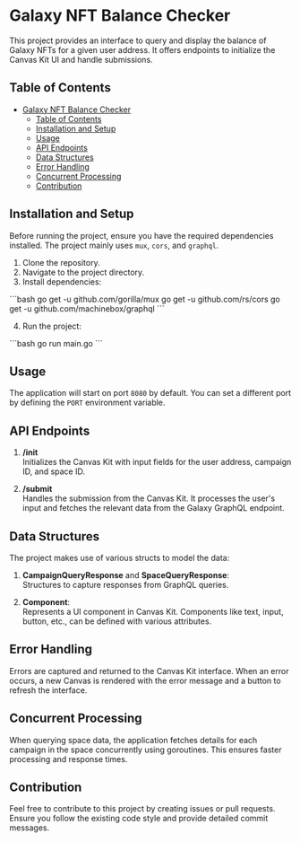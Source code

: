 # Galaxy NFT Balance Checker

This project provides an interface to query and display the balance of Galaxy NFTs for a given user address. It offers endpoints to initialize the Canvas Kit UI and handle submissions.

## Table of Contents

- [Galaxy NFT Balance Checker](#galaxy-nft-balance-checker)
  - [Table of Contents](#table-of-contents)
  - [Installation and Setup](#installation-and-setup)
  - [Usage](#usage)
  - [API Endpoints](#api-endpoints)
  - [Data Structures](#data-structures)
  - [Error Handling](#error-handling)
  - [Concurrent Processing](#concurrent-processing)
  - [Contribution](#contribution)

## Installation and Setup

Before running the project, ensure you have the required dependencies installed. The project mainly uses `mux`, `cors`, and `graphql`.

1. Clone the repository.
2. Navigate to the project directory.
3. Install dependencies:

\```bash
go get -u github.com/gorilla/mux
go get -u github.com/rs/cors
go get -u github.com/machinebox/graphql
\```

4. Run the project:

\```bash
go run main.go
\```

## Usage

The application will start on port `8080` by default. You can set a different port by defining the `PORT` environment variable.

## API Endpoints

1. **/init**  
   Initializes the Canvas Kit with input fields for the user address, campaign ID, and space ID.

2. **/submit**  
   Handles the submission from the Canvas Kit. It processes the user's input and fetches the relevant data from the Galaxy GraphQL endpoint.

## Data Structures

The project makes use of various structs to model the data:

1. **CampaignQueryResponse** and **SpaceQueryResponse**:  
   Structures to capture responses from GraphQL queries.
   
2. **Component**:  
   Represents a UI component in Canvas Kit. Components like text, input, button, etc., can be defined with various attributes.

## Error Handling

Errors are captured and returned to the Canvas Kit interface. When an error occurs, a new Canvas is rendered with the error message and a button to refresh the interface.

## Concurrent Processing

When querying space data, the application fetches details for each campaign in the space concurrently using goroutines. This ensures faster processing and response times.

## Contribution

Feel free to contribute to this project by creating issues or pull requests. Ensure you follow the existing code style and provide detailed commit messages.

